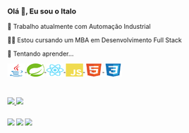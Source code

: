 ### Olá 👋, Eu sou o Italo

🔭 Trabalho atualmente com Automação Industrial

👨‍🎓 Estou cursando um MBA em Desenvolvimento Full Stack

🌱 Tentando aprender...

<a href="https://github.com/fernandes-italo"> 
<div style="display: inline_block">
  <img align="center" alt="Java-Logo" height="30" width="40" src="https://raw.githubusercontent.com/devicons/devicon/master/icons/java/java-original.svg">
  <img align="center" alt="Spring-Logo" height="30" width="40" src="https://raw.githubusercontent.com/devicons/devicon/master/icons/spring/spring-original.svg">
  <img align="center" alt="React-Log" height="30" width="40" src="https://raw.githubusercontent.com/devicons/devicon/master/icons/react/react-original.svg">
  <img align="center" alt="Js-Logo" height="30" width="40" src="https://raw.githubusercontent.com/devicons/devicon/master/icons/javascript/javascript-plain.svg">
  <img align="center" alt="HTML5-Logo" height="30" width="40" src="https://raw.githubusercontent.com/devicons/devicon/master/icons/html5/html5-original.svg">
  <img align="center" alt="CSS-Logo" height="30" width="40" src="https://raw.githubusercontent.com/devicons/devicon/master/icons/css3/css3-original.svg">  
</div>

##
<br>
<img height="180em" src="https://github-readme-stats.vercel.app/api?username=fernandes-italo&show_icons=true&theme=dark&include_all_commits=true&count_private=true"/>
<img height="180em" src="https://github-readme-stats.vercel.app/api/top-langs/?username=fernandes-italo&layout=compact&theme=dark&langs_count=7"/>
  
##
  
<div>
 <a href="https://www.linkedin.com/in/italodfernandes/"><img src="https://img.shields.io/badge/-LinkedIn-%230077B5?style=?style=flat-square&logo=linkedin&logoColor=white"></a> 
 <a href = "mailto:italo.feernandes@gmail.com"><img src="https://img.shields.io/badge/-Gmail-%23333?style=flat-square&logo=gmail&logoColor=white"></a>
 <a href="https://discord.gg/ffbRjQm"><img src="https://img.shields.io/badge/Discord-7289DA?style=flat-square&logo=discord&logoColor=white"></a> 
</div>
